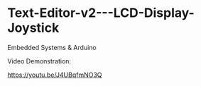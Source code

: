 # Text-Editor-v2---LCD-Display-Joystick
Embedded Systems & Arduino

Video Demonstration:

https://youtu.be/J4UBqfmNO3Q
